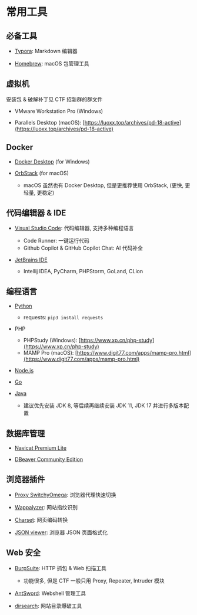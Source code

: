 # 常用工具

## 必备工具

- [Typora](https://typoraio.cn/): Markdown 编辑器

- [Homebrew](https://brew.idayer.com/): macOS 包管理工具

## 虚拟机

安装包 & 破解补丁见 CTF 招新群的群文件

- VMware Workstation Pro (Windows)

- Parallels Desktop (macOS): [https://luoxx.top/archives/pd-18-active](https://luoxx.top/archives/pd-18-active)

## Docker

- [Docker Desktop](https://www.docker.com/products/docker-desktop/) (for Windows)

- [OrbStack](https://orbstack.dev/) (for macOS)
    - macOS 虽然也有 Docker Desktop, 但是更推荐使用 OrbStack, (更快, 更轻量, 更稳定)

## 代码编辑器 & IDE

- [Visual Studio Code](https://code.visualstudio.com/): 代码编辑器, 支持多种编程语言
     - Code Runner: 一键运行代码
     - Github Copilot & GitHub Copilot Chat: AI 代码补全

- [JetBrains IDE](https://www.jetbrains.com/)
    - Intellij IDEA, PyCharm, PHPStorm, GoLand, CLion

## 编程语言

- [Python](https://www.python.org/)
    - requests: `pip3 install requests`

- PHP
    - PHPStudy (Windows): [https://www.xp.cn/php-study](https://www.xp.cn/php-study)
    - MAMP Pro (macOS): [https://www.digit77.com/apps/mamp-pro.html](https://www.digit77.com/apps/mamp-pro.html)

- [Node.js](https://nodejs.org/)

- [Go](https://go.dev/)

- [Java](https://www.oracle.com/java/technologies/downloads/archive/)
    - 建议优先安装 JDK 8, 等后续再继续安装 JDK 11, JDK 17 并进行多版本配置

## 数据库管理

- [Navicat Premium Lite](https://www.navicat.com.cn/download/navicat-premium-lite)

- [DBeaver Community Edition](https://dbeaver.io/)

## 浏览器插件

- [Proxy SwitchyOmega](https://chromewebstore.google.com/detail/proxy-switchyomega/padekgcemlokbadohgkifijomclgjgif): 浏览器代理快速切换

- [Wappalyzer](https://chromewebstore.google.com/detail/wappalyzer-technology-pro/gppongmhjkpfnbhagpmjfkannfbllamg): 网站指纹识别

- [Charset](https://chromewebstore.google.com/detail/charset/oenllhgkiiljibhfagbfogdbchhdchml): 网页编码转换

- [JSON viewer](https://chromewebstore.google.com/detail/json-viewer/gbmdgpbipfallnflgajpaliibnhdgobh): 浏览器 JSON 页面格式化

## Web 安全

- [BurpSuite](https://portswigger.net/burp/pro): HTTP 抓包 & Web 扫描工具
    - 功能很多, 但是 CTF 一般只用 Proxy, Repeater, Intruder 模块

- [AntSword](https://www.yuque.com/antswordproject/antsword): Webshell 管理工具

- [dirsearch](https://github.com/maurosoria/dirsearch): 网站目录爆破工具
